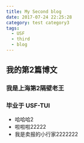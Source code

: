 ```yaml
---
title: My Second blog
date: 2017-07-24 22:25:28
category: test category3
tags: 
  - USF 
  - third 
  - blog
---
```

## 我的第2篇博文
### 我是上海第2隔壁老王
### 毕业于 USF-TUI
- 哈哈哈2
- 啦啦啦22222
- 我是卖报的小行家2222222

